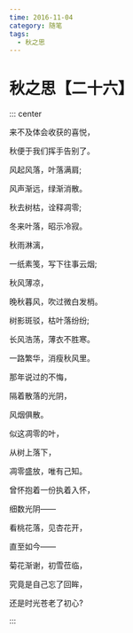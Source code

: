 ```yaml
---
time: 2016-11-04
category: 随笔
tags:
  - 秋之思
---
```


# 秋之思【二十六】

::: center

来不及体会收获的喜悦，

秋便于我们挥手告别了。

风起风落，叶落满肩;

风声渐远，绿渐消散。

秋去树枯，诠释凋零;

冬来叶落，昭示冷寂。

秋雨淋漓，

一纸素笺，写下往事云烟;

秋风薄凉，

晚秋暮风，吹过微白发梢。

树影斑驳，枯叶落纷纷;

长风浩荡，薄衣不胜寒。

一路繁华，消瘦秋风里。

那年说过的不悔，

隔着散落的光阴，

风烟俱散。

似这凋零的叶，

从树上落下，

凋零盛放，唯有己知。

曾怀抱着一份执着入怀，

细数光阴——

看桃花落，见杏花开，

直至如今——

菊花渐谢，初雪莅临，

究竟是自己忘了回眸，

还是时光苍老了初心?

:::

